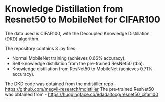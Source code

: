 # Knowledge Distillation from Resnet50 to MobileNet for CIFAR100

The data used is CIFAR100, with the Decoupled Knowledge Distillation (DKD) algorithm.

The repository contains 3 .py files:
- Normal MobileNet training (achieves 0.66% accuracy).
- Self-knowledge distillation from the pre-trained ResNet50 (tba).
- Knowledge distillation from ResNet50 to MobileNet (achieves 0.71% accuracy).

The DKD code was obtained from the mdistiller repo - https://github.com/megvii-research/mdistiller
The pre-trained ResNet50 was obtained from - https://huggingface.co/edadaltocg/resnet50_cifar100
